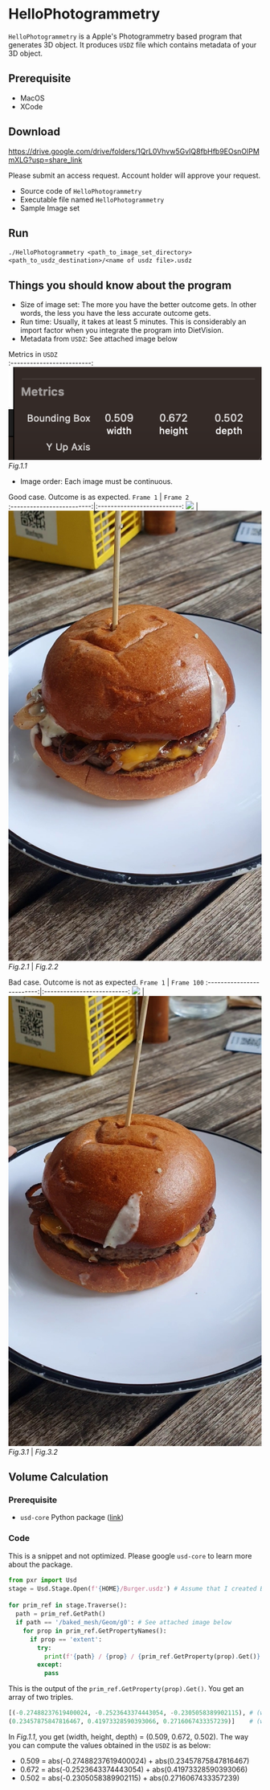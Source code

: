 # HelloPhotogrammetry

`HelloPhotogrammetry` is a Apple's Photogrammetry based program that generates 3D object. 
It produces `USDZ` file which contains metadata of your 3D object.

## Prerequisite

- MacOS
- XCode

## Download

https://drive.google.com/drive/folders/1QrL0Vhvw5GvIQ8fbHfb9EOsnOlPMmXLG?usp=share_link

Please submit an access request. Account holder will approve your request.

- Source code of `HelloPhotogrammetry`
- Executable file named `HelloPhotogrammetry`
- Sample Image set

## Run

```shell
./HelloPhotogrammetry <path_to_image_set_directory> <path_to_usdz_destination>/<name of usdz file>.usdz
```

## Things you should know about the program

- Size of image set: The more you have the better outcome gets. In other words, the less you have the less accurate outcome gets.
- Run time: Usually, it takes at least 5 minutes. This is considerably an import factor when you integrate the program into DietVision. 
- Metadata from `USDZ`: See attached image below

Metrics in `USDZ`             
:-------------------------:
![](../images/usdz_metrics.png)  
*Fig.1.1* 

- Image order: Each image must be continuous.

Good case. Outcome is as expected.
`Frame 1`             |  `Frame 2`              
:-------------------------:|:--------------------------:
![](../images/frame1.jpg)  |  ![](../images/frame6.jpg) 
*Fig.2.1*                  | *Fig.2.2*                  

Bad case. Outcome is not as expected.
`Frame 1`             |  `Frame 100`
:-------------------------:|:--------------------------:
![](../images/frame1.jpg)  |  ![](../images/frame100.jpg) 
*Fig.3.1*                  | *Fig.3.2*                  

## Volume Calculation

### Prerequisite 

- `usd-core` Python package ([link](https://pypi.org/project/usd-core/))

### Code

This is a snippet and not optimized. Please google `usd-core` to learn more about the package.

```python
from pxr import Usd
stage = Usd.Stage.Open(f'{HOME}/Burger.usdz') # Assume that I created Burger.usdz using HelloPhotogrammetry

for prim_ref in stage.Traverse():
  path = prim_ref.GetPath()
  if path == '/baked_mesh/Geom/g0': # See attached image below
    for prop in prim_ref.GetPropertyNames():
      if prop == 'extent':
        try:
          print(f'{path} / {prop} / {prim_ref.GetProperty(prop).Get()}')
        except:
          pass
```

This is the output of the `prim_ref.GetProperty(prop).Get()`. You get an array of two triples. 

```python
[(-0.27488237619400024, -0.2523643374443054, -0.2305058389902115), # (width, height, depth)
(0.23457875847816467, 0.41973328590393066, 0.2716067433357239)]    # (width, height, depth)
```

In *Fig.1.1*, you get (width, height, depth) = (0.509, 0.672, 0.502). The way you can compute the values obtained in the `USDZ` is as below:

- 0.509 = abs(-0.27488237619400024) + abs(0.23457875847816467)
- 0.672 = abs(-0.2523643374443054) + abs(0.41973328590393066)
- 0.502 = abs(-0.2305058389902115) + abs(0.2716067433357239)

